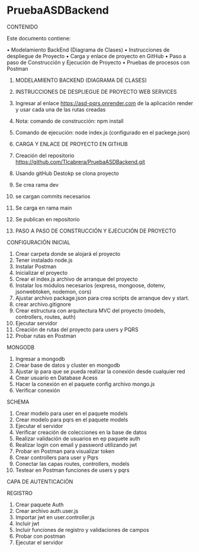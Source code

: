 # PruebaASDBackend
CONTENIDO

Este documento contiene:

•	Modelamiento BackEnd (Diagrama de Clases)
•	Instrucciones de despliegue de Proyecto
•	Carga y enlace de proyecto en GitHub
•	Paso a paso de Construcción y Ejecución de Proyecto
•	Pruebas de procesos con Postman

1.	MODELAMIENTO BACKEND (DIAGRAMA DE CLASES)

 


2.	INSTRUCCIONES DE DESPLIEGUE DE PROYECTO
WEB SERVICES
1.	Ingresar al enlace https://asd-pqrs.onrender.com de la aplicación render y usar cada una de las rutas creadas
2.	Nota: comando de construcción: npm install
3.	Comando de ejecución: node index.js (configurado en el packege.json)
 

4.	CARGA Y ENLACE DE PROYECTO EN GITHUB
1.	Creación del repositorio https://github.com/Tlcabrera/PruebaASDBackend.git 
2.	Usando gitHub Destokp se clona proyecto
3.	Se crea rama dev
4.	se cargan commits necesarios
5.	Se carga en rama main
6.	Se publican en repositorio


5.	PASO A PASO DE CONSTRUCCIÓN Y EJECUCIÓN DE PROYECTO

CONFIGURACIÓN INICIAL

1. Crear carpeta donde se alojará el proyecto
2. Tener instalado node.js
3. Instalar Postman
4. Inicializar el proyecto 
5. Crear el index.js archivo de arranque del proyecto
6. Instalar los módulos necesarios (express, mongoose, dotenv, jsonwebtoken, nodemon, cors)
7. Ajustar archivo package.json para crea scripts de arranque dev y start.
8. crear archivo.gitignore
9. Crear estructura con arquitectura MVC del proyecto (models, controllers, routes, auth)
10. Ejecutar servidor
11. Creación de rutas del proyecto para users y PQRS
12. Probar rutas en Postman

MONGODB

1.	Ingresar a mongodb
2.	Crear base de datos y cluster en mongodb
3.	Ajustar ip para que se pueda realizar la conexión desde cualquier red
4.	Crear usuario en Database Acess
5.	Hacer la conexión en el paquete config archivo mongo.js
6.	Verificar conexión

SCHEMA

1.	Crear modelo para user en el paquete models
2.	Crear modelo para pqrs en el paquete models
3.	Ejecutar el servidor
4.	Verificar creación de colecciones en la base de datos
5.	Realizar validación de usuarios en ep paquete auth
6.	Realizar login con email y password utilizando jwt
7.	Probar en Postman para visualizar token
8.	Crear controllers para user y Pqrs
9.	Conectar las capas routes, controllers, models
10.	Testear en Postman funciones de users y pqrs

CAPA DE AUTENTICACIÓN

REGISTRO

1.	Crear paquete Auth
2.	Crear archivo auth.user.js
3.	Importar jwt en user.controller.js
4.	Incluir jwt
5.	Incluir funciones de registro y validaciones de campos 
6.	Probar con postman
7.	Ejecutar el servidor

